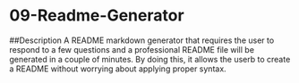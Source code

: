 # 09-Readme-Generator

##Description
A README markdown generator that requires the user to respond to a few questions and a professional README file will be generated in a couple of minutes. By doing this, it allows the userb to create a README without worrying about applying proper syntax.
